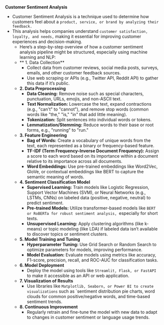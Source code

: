 **Customer Sentiment Analysis**
- Customer Sentiment Analysis is a technique used to determine how customers feel about a `product, service, or brand by analyzing their feedback.`
- This analysis helps companies understand `customer satisfaction, loyalty, and needs,` making it essential for improving customer experiences and decision-making.
  -  Here’s a step-by-step overview of how a customer sentiment analysis pipeline might be structured, especially using machine learning and NLP:
    - ** 1. Data Collection**
       -  Collect data from customer reviews, social media posts, surveys, emails, and other customer feedback sources.
       - Use web scraping or APIs (e.g., Twitter API, Reddit API) to gather this data if it’s public.
   - **2. Data Preprocessing**
     - **Data Cleaning:** Remove noise such as special characters, punctuation, URLs, emojis, and non-ASCII text.
     - **Text Normalization:** Lowercase the text, expand contractions (e.g., "can't" to "cannot"), and remove stop words (common words like "the," "is," "in" that add little meaning).
     - **Tokenization:** Split sentences into individual words or tokens.
     - **Lemmatization/Stemming:** Reduce words to their base or root forms, e.g., "running" to "run."
   - **3. Feature Engineering**
       - **Bag of Words:** Create a vocabulary of unique words from the text, each represented as a binary or frequency-based feature.
       - **TF-IDF (Term Frequency-Inverse Document Frequency):** Assign a score to each word based on its importance within a document relative to its importance across all documents.
       - **Word Embeddings:** Use pre-trained embeddings like Word2Vec, GloVe, or contextual embeddings like BERT to capture the semantic meaning of words.
  - **4. Sentiment Classification Model**
      - **Supervised Learning:** Train models like Logistic Regression, Support Vector Machines (SVM), or Neural Networks (e.g., LSTMs, CNNs) on labeled data (positive, negative, neutral) to predict sentiment.
     - **Pre-trained Models:** Utilize transformer-based models like `BERT or RoBERTa for robust sentiment analysis, `especially for short texts.
     - **Unsupervised Learning:** Apply clustering algorithms (like k-means) or topic modeling (like LDA) if labeled data isn’t available to discover topics or sentiment clusters.
  - **5. Model Training and Tuning**
    - **Hyperparameter Tuning:** Use Grid Search or Random Search to optimize parameters for models, improving performance.
    - **Model Evaluation:** Evaluate models using metrics like accuracy, F1-score, precision, recall, and ROC-AUC for classification tasks.
  - **6. Model Deployment**
     - Deploy the model using tools like `Streamlit, Flask, or FastAPI` to make it accessible as an API or web application.
  - **7. Visualization of Results**
     - Use libraries like `Matplotlib, Seaborn, or Power BI to create visualizations` such as `sentiment distribution pie charts, word clouds for common positive/negative 
     words, and time-based sentiment trends.
  - **8. Continuous Improvement**
    - Regularly retrain and fine-tune the model with new data to adapt to changes in customer sentiment or language usage trends.

